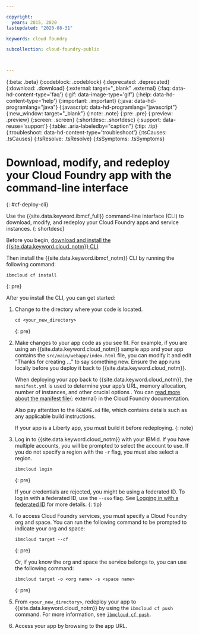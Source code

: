 ```yaml
---

copyright:
  years: 2015, 2020
lastupdated: "2020-08-31"

keywords: cloud foundry

subcollection: cloud-foundry-public



---
```



{:beta: .beta}
{:codeblock: .codeblock}
{:deprecated: .deprecated}
{:download: .download}
{:external: target="_blank" .external}
{:faq: data-hd-content-type='faq'}
{:gif: data-image-type='gif'}
{:help: data-hd-content-type='help'}
{:important: .important}
{:java: data-hd-programlang="java"}
{:javascript: data-hd-programlang="javascript"}
{:new_window: target="_blank"}
{:note: .note}
{:pre: .pre}
{:preview: .preview}
{:screen: .screen}
{:shortdesc: .shortdesc}
{:support: data-reuse='support'}
{:table: .aria-labeledby="caption"}
{:tip: .tip}
{:troubleshoot: data-hd-content-type='troubleshoot'}
{:tsCauses: .tsCauses}
{:tsResolve: .tsResolve}
{:tsSymptoms: .tsSymptoms}


# Download, modify, and redeploy your Cloud Foundry app with the command-line interface
{: #cf-deploy-cli}



Use the {{site.data.keyword.ibmcf_full}} command-line interface (CLI) to download, modify, and redeploy your Cloud Foundry apps and service instances.
{: shortdesc}

Before you begin, [download and install the {{site.data.keyword.cloud_notm}} CLI](/docs/cli?topic=cli-getting-started).

Then install the {{site.data.keyword.ibmcf_notm}} CLI by running the following command:

```
ibmcloud cf install
```
{: pre}


After you install the CLI, you can get started:

1. Change to the directory where your code is located.

    ```
    cd <your_new_directory>
    ```
    {: pre}

2. Make changes to your app code as you see fit. For example, if you are using an {{site.data.keyword.cloud_notm}} sample app and your app contains the `src/main/webapp/index.html` file, you can modify it and edit "Thanks for creating ..." to say something new. Ensure the app runs locally before you deploy it back to {{site.data.keyword.cloud_notm}}.

    When deploying your app back to {{site.data.keyword.cloud_notm}}, the `manifest.yml` is used to determine your app’s URL, memory allocation, number of instances, and other crucial options . You can [read more about the manifest file](https://docs.cloudfoundry.org/devguide/deploy-apps/manifest.html){: external} in the Cloud Foundry documentation.

    Also pay attention to the `README.md` file, which contains details such as any applicable build instructions.

    If your app is a Liberty app, you must build it before redeploying.
    {: note}

3. Log in to {{site.data.keyword.cloud_notm}} with your IBMid. If you have multiple accounts, you will be prompted to select the account to use. If you do not specify a region with the `-r` flag, you must also select a region.

    ```
    ibmcloud login
    ```
    {: pre}

    If your credentials are rejected, you might be using a federated ID. To log in with a federated ID, use the `--sso` flag. See [Logging in with a federated ID](/docs/account?topic=account-federated_id) for more details.
    {: tip}

4. To access Cloud Foundry services, you must specify a Cloud Foundry org and space. You can run the following command to be prompted to indicate your org and space:

    ```
    ibmcloud target --cf
    ```
    {: pre}

    Or, if you know the org and space the service belongs to, you can use the following command:

    ```
    ibmcloud target -o <org name> -s <space name>
    ```
    {: pre}

 5. From `<your_new_directory>`, redeploy your app to {{site.data.keyword.cloud_notm}} by using the `ibmcloud cf push` command. For more information, see [`ibmcloud cf push`](/docs/cli?topic=cli-ibmcloud_commands_apps#ibmcloud_app_push).

6. Access your app by browsing to the app URL.


